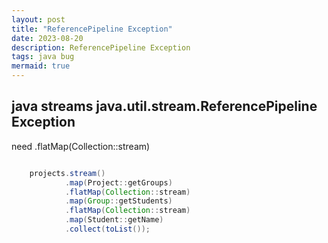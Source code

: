```yaml
---
layout: post
title: "ReferencePipeline Exception"
date: 2023-08-20
description: ReferencePipeline Exception
tags: java bug
mermaid: true
---
```



## java streams java.util.stream.ReferencePipeline Exception

need .flatMap(Collection::stream)

```java

    projects.stream()
            .map(Project::getGroups)
            .flatMap(Collection::stream)
            .map(Group::getStudents)
            .flatMap(Collection::stream)
            .map(Student::getName)
            .collect(toList());

```
